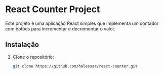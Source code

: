# React Counter Project

Este projeto é uma aplicação React simples que implementa um contador com botões para incrementar e decrementar o valor.

## Instalação

1. Clone o repositório:
   ```bash
   git clone https://github.com/halessar/react-counter.git
